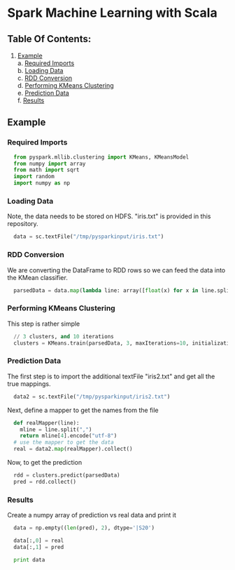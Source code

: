 # Spark Machine Learning with Scala

## Table Of Contents:
  1. [Example](#example)  
    a. [Required Imports](#required-imports)  
    b. [Loading Data](#loading-data)  
    c. [RDD Conversion](#rdd-conversion)  
    d. [Performing KMeans Clustering](#performing-kmeans-clustering)  
    e. [Prediction Data](#prediction-data)  
    f. [Results](#results)  

## Example
### Required Imports
```python
  from pyspark.mllib.clustering import KMeans, KMeansModel
  from numpy import array
  from math import sqrt
  import random
  import numpy as np
```

### Loading Data
Note, the data needs to be stored on HDFS. "iris.txt" is provided in this repository.
```python
  data = sc.textFile("/tmp/pysparkinput/iris.txt")
```

### RDD Conversion
We are converting the DataFrame to RDD rows so we can feed the data into the KMean classifier.
```python
  parsedData = data.map(lambda line: array([float(x) for x in line.split(',')]))
```

### Performing KMeans Clustering
This step is rather simple
```python
  // 3 clusters, and 10 iterations
  clusters = KMeans.train(parsedData, 3, maxIterations=10, initializationMode="random")
```

### Prediction Data
The first step is to import the additional textFile "iris2.txt" and get all the true mappings.
```python  
  data2 = sc.textFile("/tmp/pysparkinput/iris2.txt")
```
Next, define a mapper to get the names from the file
```python
  def realMapper(line):
    mline = line.split(",")
    return mline[4].encode("utf-8")
  # use the mapper to get the data
  real = data2.map(realMapper).collect()
```
Now, to get the prediction
```python
  rdd = clusters.predict(parsedData)
  pred = rdd.collect()
```

### Results
Create a numpy array of prediction vs real data and print it
```python
  data = np.empty((len(pred), 2), dtype='|S20')

  data[:,0] = real
  data[:,1] = pred

  print data
```
